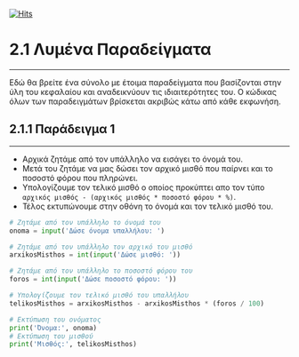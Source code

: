 [![Hits](https://hits.seeyoufarm.com/api/count/incr/badge.svg?url=https%3A%2F%2Fgithub.com%2FEffie375%2FTPTE_PLR&count_bg=%2379C83D&title_bg=%23555555&icon=&icon_color=%23E7E7E7&title=hits&edge_flat=false)](https://hits.seeyoufarm.com)

# 2.1 Λυμένα Παραδείγματα

---

Εδώ θα βρείτε ένα σύνολο με έτοιμα παραδείγματα που βασίζονται στην ύλη του κεφαλαίου και αναδεικνύουν τις ιδιαιτερότητες του. Ο κώδικας όλων των παραδειγμάτων βρίσκεται ακριβώς κάτω από κάθε εκφωνήση.

## 2.1.1 Παράδειγµα 1

---

- Αρχικά ζητάμε από τον υπάλληλο να εισάγει το όνομά του.
- Μετά του ζητάμε να μας δώσει τον αρχικό μισθό που παίρνει και το ποσοστό φόρου που πληρώνει.
- Υπολογίζουμε τον τελικό μισθό ο οποίος προκύπτει απο τον τύπο `αρχικός μισθός - (αρχικός μισθός * ποσοστό φόρου * %)`.
- Τέλος εκτυπώνουμε στην οθόνη το όνομά και τον τελικό μισθό του.

```python
# Ζητάμε από τον υπάλληλο το όνομά του
onoma = input('Δώσε όνομα υπαλλήλου: ')

# Ζητάμε από τον υπάλληλο τον αρχικό του μισθό
arxikosMisthos = int(input('Δώσε μισθό: '))

# Ζητάμε από τον υπάλληλο το ποσοστό φόρου του
foros = int(input('Δώσε ποσοστό φόρου: '))

# Υπολογίζουμε τον τελικό μισθό του υπαλλήλου
telikosMisthos = arxikosMisthos - arxikosMisthos * (foros / 100)

# Εκτύπωση του ονόματος
print('Όνομα:', onoma)
# Εκτύπωση του μισθού
print('Μισθός:', telikosMisthos)
```
